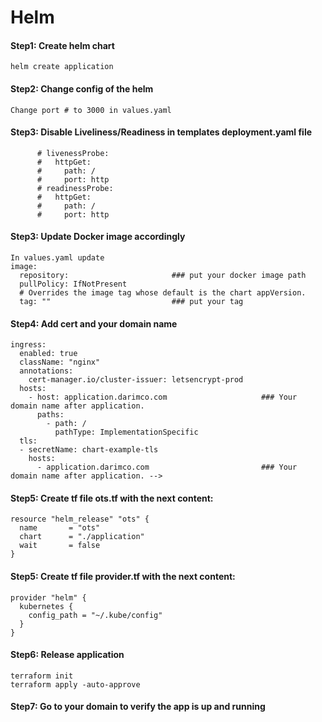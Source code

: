 # Helm
#### Step1: Create helm chart
````
helm create application
````
#### Step2: Change config of the helm
````
Change port # to 3000 in values.yaml
````
#### Step3: Disable Liveliness/Readiness in templates deployment.yaml file
          # livenessProbe:
          #   httpGet:
          #     path: /
          #     port: http
          # readinessProbe:
          #   httpGet:
          #     path: /
          #     port: http
#### Step3: Update Docker image accordingly
````
In values.yaml update
image:
  repository:                       ### put your docker image path
  pullPolicy: IfNotPresent
  # Overrides the image tag whose default is the chart appVersion.
  tag: ""                           ### put your tag
````
#### Step4: Add cert and your domain name
````
ingress:
  enabled: true
  className: "nginx"
  annotations:
    cert-manager.io/cluster-issuer: letsencrypt-prod
  hosts:
    - host: application.darimco.com                     ### Your domain name after application.
      paths:
        - path: /
          pathType: ImplementationSpecific
  tls:
  - secretName: chart-example-tls
    hosts:
      - application.darimco.com                         ### Your domain name after application. -->
````
#### Step5: Create tf file ots.tf with the next content:
````
resource "helm_release" "ots" {
  name       = "ots"
  chart      = "./application"
  wait       = false
}
````
#### Step5: Create tf file provider.tf with the next content:
````
provider "helm" {
  kubernetes {
    config_path = "~/.kube/config"
  }
}
````
#### Step6: Release application
````
terraform init
terraform apply -auto-approve
````
#### Step7: Go to your domain to verify the app is up and running
